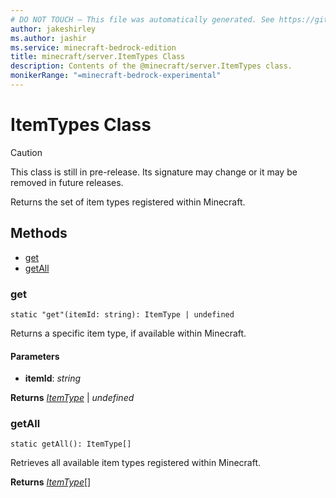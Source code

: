 ```yaml
---
# DO NOT TOUCH — This file was automatically generated. See https://github.com/mojang/minecraftapidocsgenerator to modify descriptions, examples, etc.
author: jakeshirley
ms.author: jashir
ms.service: minecraft-bedrock-edition
title: minecraft/server.ItemTypes Class
description: Contents of the @minecraft/server.ItemTypes class.
monikerRange: "=minecraft-bedrock-experimental"
---
```

# ItemTypes Class

> [!CAUTION]
> This class is still in pre-release.  Its signature may change or it may be removed in future releases.

Returns the set of item types registered within Minecraft.

## Methods
- [get](#get)
- [getAll](#getall)

### **get**
`
static "get"(itemId: string): ItemType | undefined
`

Returns a specific item type, if available within Minecraft.

#### **Parameters**
- **itemId**: *string*

**Returns** [*ItemType*](ItemType.md) | *undefined*

### **getAll**
`
static getAll(): ItemType[]
`

Retrieves all available item types registered within Minecraft.

**Returns** [*ItemType*](ItemType.md)[]
